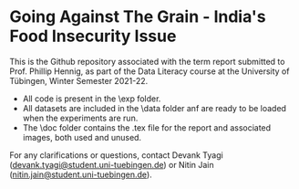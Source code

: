 # Going Against The Grain - India's Food Insecurity Issue

This is the Github repository associated with the term report submitted to Prof. Phillip Hennig, as part of the Data Literacy course at the University of Tübingen, Winter Semester 2021-22.

- All code is present in the \exp folder.
- All datasets are included in the \data folder anf are ready to be loaded when the experiments are run.
- The \doc folder contains the .tex file for the report and associated images, both used and unused.

For any clarifications or questions, contact Devank Tyagi (devank.tyagi@student.uni-tuebingen.de) or Nitin Jain (nitin.jain@student.uni-tuebingen.de).
